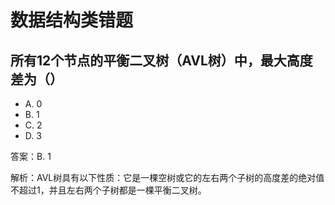 # 数据结构类错题

## 所有12个节点的平衡二叉树（AVL树）中，最大高度差为（）
- A. 0
- B. 1
- C. 2
- D. 3

答案：B. 1

解析：AVL树具有以下性质：它是一棵空树或它的左右两个子树的高度差的绝对值不超过1，并且左右两个子树都是一棵平衡二叉树。
